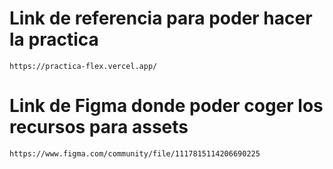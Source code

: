 # Link de referencia para poder hacer la practica
    https://practica-flex.vercel.app/

# Link de Figma donde poder coger los recursos para assets
    https://www.figma.com/community/file/1117815114206690225 